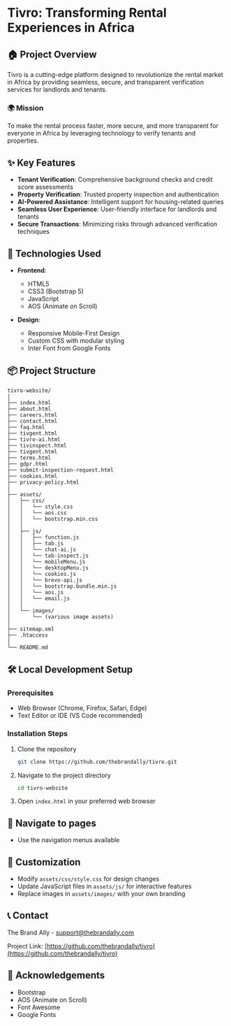 # Tivro: Transforming Rental Experiences in Africa

## 🏠 Project Overview

Tivro is a cutting-edge platform designed to revolutionize the rental market in Africa by providing seamless, secure, and transparent verification services for landlords and tenants.

### 🌍 Mission
To make the rental process faster, more secure, and more transparent for everyone in Africa by leveraging technology to verify tenants and properties.

## ✨ Key Features

- **Tenant Verification**: Comprehensive background checks and credit score assessments
- **Property Verification**: Trusted property inspection and authentication
- **AI-Powered Assistance**: Intelligent support for housing-related queries
- **Seamless User Experience**: User-friendly interface for landlords and tenants
- **Secure Transactions**: Minimizing risks through advanced verification techniques

## 🚀 Technologies Used

- **Frontend**: 
  - HTML5
  - CSS3 (Bootstrap 5)
  - JavaScript
  - AOS (Animate on Scroll)

- **Design**:
  - Responsive Mobile-First Design
  - Custom CSS with modular styling
  - Inter Font from Google Fonts

## 📦 Project Structure

```
tivro-website/
│
├── index.html
├── about.html
├── careers.html
├── contact.html
├── faq.html
├── tivgent.html
├── tivro-ai.html
├── tivinspect.html
├── tivgent.html
├── terms.html
├── gdpr.html
├── submit-inspection-request.html
├── cookies.html
├── privacy-policy.html
│
├── assets/
│   ├── css/
│   │   └── style.css
│   │   └── aos.css
│   │   └── bootstrap.min.css
│   │
│   ├── js/
│   │   ├── function.js
│   │   ├── tab.js
│   │   └── chat-ai.js
│   │   └── tab-inspect.js
│   │   └── mobileMenu.js
│   │   └── desktopMenu.js
│   │   └── cookies.js
│   │   └── brevo-api.js
│   │   └── bootstrap.bundle.min.js
│   │   └── aos.js
│   │   └── email.js
│   │
│   └── images/
│       └── (various image assets)
│
├── sitemap.xml
├── .htaccess
│
└── README.md
```

## 🛠️ Local Development Setup

### Prerequisites
- Web Browser (Chrome, Firefox, Safari, Edge)
- Text Editor or IDE (VS Code recommended)

### Installation Steps
1. Clone the repository
   ```bash
   git clone https://github.com/thebrandally/tivro.git
   ```

2. Navigate to the project directory
   ```bash
   cd tivro-website
   ```

3. Open `index.html` in your preferred web browser

## 🌟 Navigate to pages

- Use the navigation menus available

## 🔧 Customization

- Modify `assets/css/style.css` for design changes
- Update JavaScript files in `assets/js/` for interactive features
- Replace images in `assets/images/` with your own branding


## 📞 Contact

The Brand Ally - [support@thebrandally.com](mailto:support@thebrandally.com)

Project Link: [https://github.com/thebrandally/tivro](https://github.com/thebrandally/tivro)

## 🙏 Acknowledgements

- Bootstrap
- AOS (Animate on Scroll)
- Font Awesome
- Google Fonts
